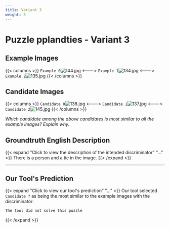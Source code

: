 ```yaml
---
title: Variant 3
weight: 3
---
```


# Puzzle pplandties - Variant 3

## Example Images
{{< columns >}}
`Example 0`![144.jpg](/natscene-data/images/144.jpg)
<--->
`Example 1`![134.jpg](/natscene-data/images/134.jpg)
<--->
`Example 2`![135.jpg](/natscene-data/images/135.jpg)
{{< /columns >}}

## Candidate Images
{{< columns >}}
`Candidate 0`![138.jpg](/natscene-data/images/138.jpg)
<--->
`Candidate 1`![137.jpg](/natscene-data/images/137.jpg)
<--->
`Candidate 2`![145.jpg](/natscene-data/images/145.jpg)
{{< /columns >}}

*Which candidate among the above candidates is most similar to all the example images? Explain why.*

## Groundtruth English Description

{{< expand "Click to view the description of the intended discriminator" "..." >}}
There is a person and a tie in the image.
{{< /expand >}}

---



## Our Tool's Prediction

{{< expand "Click to view our tool's prediction" "..." >}}
Our tool selected `Candidate ?` as being the most similar to the example images with the discriminator:
```plaintext
The tool did not solve this puzzle
```
{{< /expand >}}

